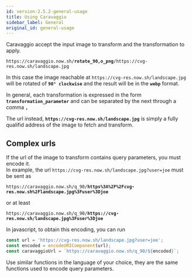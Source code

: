 ```yaml
---
id: version-2.5.2-general-usage
title: Using Caravaggio
sidebar_label: General
original_id: general-usage
---
```


Caravaggio accept the input image to transform and the transformation to apply.

<pre><code class="hljs css html" data-preview data-previewimage="https://cvg-res.now.sh/landscape.jpg">https://caravaggio.now.sh/<strong>rotate_90,o_png</strong>/https://cvg-res.now.sh/landscape.jpg</code></pre>

In this case the image reachable at `https://cvg-res.now.sh/landscape.jpg` will be rotated of **`90° clockwise`** and the result will be in the **`webp`** format.

In general, each transformation is expressed in the form **`transformation_parameter`** and can be separated
by the next through a comma **`,`**

The url instead, **`https://cvg-res.now.sh/landscape.jpg`** is simply a fully qualifid address of the image to fetch and transform.

## Complex urls

If the url of the image to transform contains query parameters, you must encode it.    
In example, the url `https://cvg-res.now.sh/landscape.jpg?user=joe` must be sent as

<pre><code class="hljs css html">https://caravaggio.now.sh/q_90/<strong>https%3A%2F%2Fcvg-res.now.sh%2Flandscape.jpg%3Fuser%3Djoe</strong></code></pre>

or at least

<pre><code class="hljs css html">https://caravaggio.now.sh/q_90/<strong>https://cvg-res.now.sh/landscape.jpg%3Fuser%3Djoe</strong></code></pre>

In javascript, to obtain this encoding, you can run

```js
const url = 'https://cvg-res.now.sh/landscape.jpg?user=joe';
const encoded = encodeURIComponent(url);
const caravaggioUrl = `https://caravaggio.now.sh/q_90/${encoded}`;
```

Use similar functions in the language of your choice, they are the same functions used to encode query parameters.
